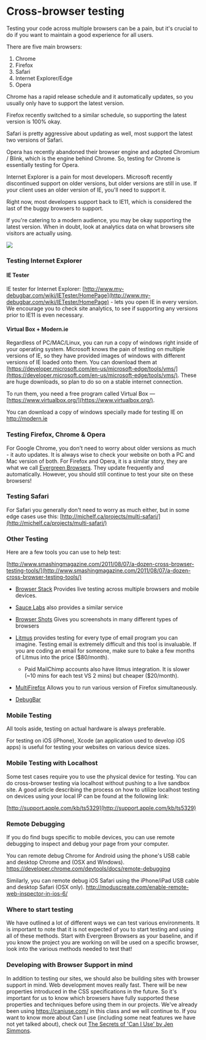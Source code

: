 # Cross-browser testing
Testing your code across multiple browsers can be a pain, but it's crucial to do if you want to maintain a good experience for all users.

There are five main browsers:

1. Chrome
1. Firefox
1. Safari
1. Internet Explorer/Edge
1. Opera

Chrome has a rapid release schedule and it automatically updates, so you usually only have to support the latest version.

Firefox recently switched to a similar schedule, so supporting the latest version is 100% okay.

Safari is pretty aggressive about updating as well, most support the latest two versions of Safari. 

Opera has recently abandoned their browser engine and adopted Chromium / Blink, which is the engine behind Chrome. So, testing for Chrome is essentially testing for Opera.

Internet Explorer is a pain for most developers. Microsoft recently discontinued support on older versions, but older versions are still in use. If your client uses an older version of IE, you'll need to support it. 

Right now, most developers support back to IE11, which is considered the last of the buggy browsers to support. 

If you're catering to a modern audience, you may be okay supporting the latest version. When in doubt, look at analytics data on what browsers site visitors are actually using.

![](https://hychalknotes.s3.amazonaws.com/purpose.png)

### Testing Internet Explorer

#### IE Tester
IE tester for Internet Explorer: [http://www.my-debugbar.com/wiki/IETester/HomePage](http://www.my-debugbar.com/wiki/IETester/HomePage) - lets you open IE in every version. We encourage you to check site analytics, to see if supporting any versions prior to IE11 is even necessary. 

#### Virtual Box + Modern.ie
Regardless of PC/MAC/Linux, you can run a copy of windows right inside of your operating system. Microsoft knows the pain of testing on multiple versions of IE, so they have provided images of windows with different versions of IE loaded onto them. You can download them at [https://developer.microsoft.com/en-us/microsoft-edge/tools/vms/](https://developer.microsoft.com/en-us/microsoft-edge/tools/vms/). These are huge downloads, so plan to do so on a stable internet connection.

To run them, you need a free program called Virtual Box — [https://www.virtualbox.org/](https://www.virtualbox.org/).

You can download a copy of windows specially made for testing IE on <http://modern.ie>

### Testing Firefox, Chrome & Opera
For Google Chrome, you don't need to worry about older versions as much - it auto updates. It is always wise to check your website on both a PC and Mac version of both. For Firefox and Opera, it is a similar story, they are what we call <a href="https://www.techopedia.com/definition/31094/evergreen-browser" target="_blank">Evergreen Browsers</a>. They update frequently and automatically. However, you should still continue to test your site on these browsers! 

### Testing Safari
For Safari you generally don't need to worry as much either, but in some edge cases use this: [http://michelf.ca/projects/multi-safari/](http://michelf.ca/projects/multi-safari/)

### Other Testing
Here are a few tools you can use to help test:

[http://www.smashingmagazine.com/2011/08/07/a-dozen-cross-browser-testing-tools/](http://www.smashingmagazine.com/2011/08/07/a-dozen-cross-browser-testing-tools/)

* [Browser Stack](http://www.browserstack.com/) Provides live testing across multiple browsers and mobile devices.
* [Sauce Labs](https://saucelabs.com/) also provides a similar service
* [Browser Shots](http://browsershots.org/) Gives you screenshots in many different types of browsers
* [Litmus](https://litmus.com/) provides testing for every type of email program you can imagine. Testing email is extremely difficult and this tool is invaluable. If you are coding an email for someone, make sure to bake a few months of Litmus into the price ($80/month). 
	* Paid MailChimp accounts also have litmus integration. It is slower (~10 mins for each test VS 2 mins) but cheaper ($20/month). 

* [MultiFirefox](http://davemartorana.com/multifirefox/) Allows you to run various version of Firefox simultaneously.
* [DebugBar](http://www.my-debugbar.com/)


### Mobile Testing
All tools aside, testing on actual hardware is always preferable. 

For testing on iOS (iPhone), Xcode (an application used to develop iOS apps) is useful for testing your websites on various device sizes.


### Mobile Testing with Localhost

Some test cases require you to use the physical device for testing. You can do cross-browser testing via localhost without pushing to a live sandbox site. A good article describing the process on how to utilize localhost testing on devices using your local IP can be found at the following link:

[http://support.apple.com/kb/ts5329](http://support.apple.com/kb/ts5329)


### Remote Debugging

If you do find bugs specific to mobile devices, you can use remote debugging to inspect and debug your page from your computer. 

You can remote debug Chrome for Android using the phone's USB cable and desktop Chrome and (OSX and Windows). <https://developer.chrome.com/devtools/docs/remote-debugging>

Similarly, you can remote debug iOS Safari using the iPhone/iPad USB cable and desktop Safari (OSX only). <http://moduscreate.com/enable-remote-web-inspector-in-ios-6/>

### Where to start testing

We have outlined a lot of different ways we can test various environments. It is important to note that it is not expected of you to start testing and using all of these methods. Start with Evergreen Browsers as your baseline, and if you know the project you are working on will be used on a specific browser, look into the various methods needed to test that!

### Developing with Browser Support in mind

In addition to testing our sites, we should also be building sites with browser support in mind. Web development moves really fast. There will be new properties introduced in the CSS specifications in the future. So it's important for us to know which browsers have fully supported these properties and techniques before using them in our projects. We've already been using <a href="https://caniuse.com/" target="_blank">https://caniuse.com/</a> in this class and we will continue to. If you want to know more about Can I use (including some neat features we have not yet talked about), check out <a href="https://www.youtube.com/watch?v=WM_cKHH7bZ0" target="_blank">The Secrets of 'Can I Use' by Jen Simmons</a>.